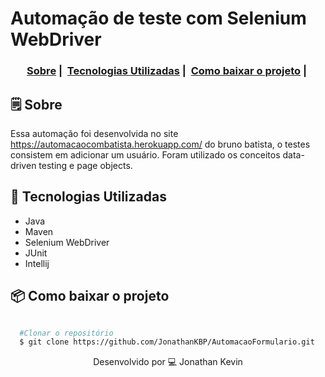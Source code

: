 # Automação de teste com Selenium WebDriver

<h3 align="center">
  <a href="#-sobre">Sobre</a>&nbsp;|&nbsp;
  <a href="#-tecnologias-utilizadas">Tecnologias Utilizadas</a>&nbsp;|&nbsp;
  <a href="#-como-baixar-o-projeto">Como baixar o projeto</a>&nbsp;|&nbsp;
</h3>

## 🗒 Sobre
Essa automação foi desenvolvida no site https://automacaocombatista.herokuapp.com/ do bruno batista, o testes consistem em adicionar um usuário.
Foram utilizado os conceitos data-driven testing e page objects.

## 🚀 Tecnologias Utilizadas

  * Java
  * Maven
  * Selenium WebDriver
  * JUnit
  * Intellij
  

## 📦 Como baixar o projeto

```bash

  #Clonar o repositório
  $ git clone https://github.com/JonathanKBP/AutomacaoFormulario.git

```
<p align="center">
Desenvolvido por 💻  Jonathan Kevin
</p>
